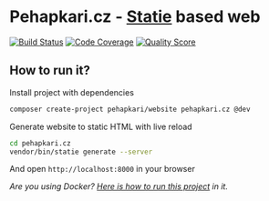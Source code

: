 # Pehapkari.cz - [Statie](https://github.com/Symplify/Statie) based web

[![Build Status](https://img.shields.io/travis/pehapkari/pehapkari.cz.svg?style=flat-square)](https://travis-ci.org/pehapkari/pehapkari.cz)
[![Code Coverage](https://img.shields.io/scrutinizer/coverage/g/pehapkari/pehapkari.cz.svg?style=flat-square)](https://scrutinizer-ci.com/g/pehapkari/pehapkari.cz)
[![Quality Score](https://img.shields.io/scrutinizer/g/pehapkari/pehapkari.cz.svg?style=flat-square)](https://scrutinizer-ci.com/g/pehapkari/pehapkari.cz)


## How to run it?

Install project with dependencies

```sh
composer create-project pehapkari/website pehapkari.cz @dev
```

Generate website to static HTML with live reload

```sh
cd pehapkari.cz
vendor/bin/statie generate --server
```

And open `http://localhost:8000` in your browser


*Are you using Docker? [Here is how to run this project](docs/docker.md) in it.*  
